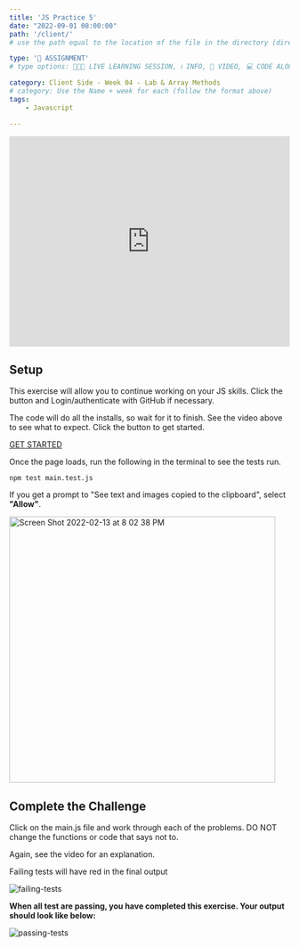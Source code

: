 ```yaml
---
title: 'JS Practice 5'
date: "2022-09-01 08:00:00"
path: '/client/'
# use the path equal to the location of the file in the directory (directory structure)

type: '📝 ASSIGNMENT'
# type options: 👩🏽‍🏫 LIVE LEARNING SESSION, ℹ️ INFO, 🎥 VIDEO, 💻 CODE ALONG, 🥼LAB, ↩️ REVIEW/NOTES, 👥 GROUP LEARNING, 👷🏼‍♂️ GROUP PROJECT, 🧠 ASSESSMENT, 📝 ASSIGNMENT

category: Client Side - Week 04 - Lab & Array Methods
# category: Use the Name + week for each (follow the format above)
tags: 
    - Javascript

---
```

<div style="padding:75% 0 0 0;position:relative;"><iframe src="https://player.vimeo.com/video/747063311?h=a44fe8ef3b&amp;badge=0&amp;autopause=0&amp;player_id=0&amp;app_id=58479" frameborder="0" allow="autoplay; fullscreen; picture-in-picture" allowfullscreen style="position:absolute;top:0;left:0;width:100%;height:100%;" title="JS Practice using Gitpod"></iframe></div><script src="https://player.vimeo.com/api/player.js"></script>

## Setup
This exercise will allow you to continue working on your JS skills. Click the button and Login/authenticate with GitHub if necessary.

The code will do all the installs, so wait for it to finish. See the video above to see what to expect. Click the button to get started.

<a class="rn-button btn-purple" href="https://gitpod.io/#https://github.com/codetracker-learning/js-practice-5" target="_blank">GET STARTED</a>

Once the page loads, run the following in the terminal to see the tests run.

`npm test main.test.js`

If you get a prompt to "See text and images copied to the clipboard", select **"Allow"**.

<img width="478" alt="Screen Shot 2022-02-13 at 8 02 38 PM" src="https://user-images.githubusercontent.com/29741570/188746523-35dbf394-b867-4792-a41c-2a392dc3563f.png">

## Complete the Challenge
Click on the main.js file and work through each of the problems. DO NOT change the functions or code that says not to.

Again, see the video for an explanation.

Failing tests will have red in the final output

<img alt="failing-tests" src="https://user-images.githubusercontent.com/29741570/188746677-b8ca7f76-8f75-44b7-82cb-a623e6695441.png">


**When all test are passing, you have completed this exercise. Your output should look like below:**

<img alt="passing-tests" src="https://user-images.githubusercontent.com/29741570/188746702-72001106-dc58-4a42-a731-d312dc385b61.png">
